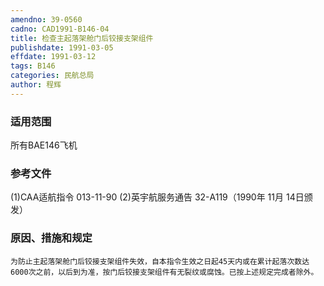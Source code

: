 ```yaml
---
amendno: 39-0560
cadno: CAD1991-B146-04
title: 检查主起落架舱门后铰接支架组件
publishdate: 1991-03-05
effdate: 1991-03-12
tags: B146
categories: 民航总局
author: 程辉
---
```


### 适用范围 
所有BAE146飞机

<!--more-->
### 参考文件
(1)CAA适航指令 013-11-90 
    (2)英宇航服务通告 32-A119（1990年 11月 14日颁发）

### 原因、措施和规定 
    为防止主起落架舱门后铰接支架组件失效，自本指令生效之日起45天内或在累计起落次数达6000次之前，以后到为准，按门后铰接支架组件有无裂纹或腐蚀。已按上述规定完成者除外。
